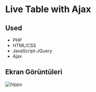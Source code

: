 # Live Table with Ajax


## Used

- PHP
- HTML/CSS
- JavaScript-JQuery
- Ajax

  
## Ekran Görüntüleri

![hippo](https://media3.giphy.com/media/V2ls59c2OhlOP0L7BU/giphy.gif?cid=790b7611cb13af17e242cc974a0c4b07a1b1547a38f00897&rid=giphy.gif&ct=g)

  
